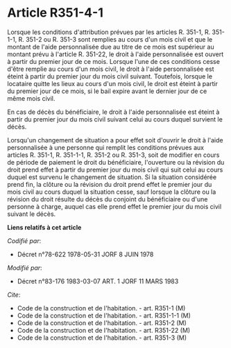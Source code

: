 # Article R351-4-1

Lorsque les conditions d'attribution prévues par les articles R. 351-1, R. 351-1-1, R. 351-2 ou R. 351-3 sont remplies au
cours d'un mois civil et que le montant de l'aide personnalisée due au titre de ce mois est supérieur au montant prévu à
l'article R. 351-22, le droit à l'aide personnalisée est ouvert à partir du premier jour de ce mois. Lorsque l'une de ces
conditions cesse d'être remplie au cours d'un mois civil, le droit à l'aide personnalisée est éteint à partir du premier jour
du mois civil suivant. Toutefois, lorsque le locataire quitte les lieux au cours d'un mois civil, le droit est éteint à
partir du premier jour de ce mois, si le bail expire avant le dernier jour de ce même mois civil.

En cas de décès du bénéficiaire, le droit à l'aide personnalisée est éteint à partir du premier jour du mois civil suivant
celui au cours duquel survient le décès.

Lorsqu'un changement de situation a pour effet soit d'ouvrir le droit à l'aide personnalisée à une personne qui remplit les
conditions prévues aux articles R. 351-1, R. 351-1-1, R. 351-2 ou R. 351-3, soit de modifier en cours de période de paiement
le droit du bénéficiaire, l'ouverture ou la révision du droit prend effet à partir du premier jour du mois civil qui suit
celui au cours duquel est survenu le changement de situation. Si la situation considérée prend fin, la clôture ou la révision
du droit prend effet le premier jour du mois civil au cours duquel la situation cesse, sauf lorsque la clôture ou la révision
du droit résulte du décès du conjoint du bénéficiaire ou d'une personne à charge, auquel cas elle prend effet le premier jour
du mois civil suivant le décès.

**Liens relatifs à cet article**

_Codifié par_:

  - Décret n°78-622 1978-05-31 JORF 8 JUIN 1978

_Modifié par_:

  - Décret n°83-176 1983-03-07 ART. 1 JORF 11 MARS 1983

_Cite_:

  - Code de la construction et de l'habitation. - art. R351-1 (M)
  - Code de la construction et de l'habitation. - art. R351-1-1 (M)
  - Code de la construction et de l'habitation. - art. R351-2 (M)
  - Code de la construction et de l'habitation. - art. R351-22 (M)
  - Code de la construction et de l'habitation. - art. R351-3 (M)
